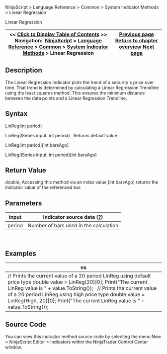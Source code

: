 ﻿
NinjaScript > Language Reference > Common > System Indicator Methods > Linear Regression

Linear Regression

| << [Click to Display Table of Contents](linear_regression.md) >> **Navigation:**     [NinjaScript](ninjascript.md) > [Language Reference](language_reference_wip.md) > [Common](common.md) > [System Indicator Methods](indicators.md) > Linear Regression | [Previous page](keyreversalup.md) [Return to chapter overview](indicators.md) [Next page](linear_regression_intercept.md) |
| --- | --- |
## Description
The Linear Regression Indicator plots the trend of a security's price over time. That trend is determined by calculating a Linear Regression Trendline using the least squares method. This ensures the minimum distance between the data points and a Linear Regression Trendline.

## Syntax
LinReg(int period)  

LinReg(ISeries<double> input, int period)
 
Returns default value  

LinReg(int period)[int barsAgo]  

LinReg(ISeries<double> input, int period)[int barsAgo]

## Return Value
double; Accessing this method via an index value [int barsAgo] returns the indicator value of the referenced bar.

## Parameters

| input | Indicator source data ([?](valid_input_data_for_indicator.md)) |
| --- | --- |
| period | Number of bars used in the calculation |
 
## 
## Examples

| ns |
| --- |
| // Prints the current value of a 20 period LinReg using default price type double value = LinReg(20)[0]; Print("The current LinReg value is " + value.ToString());   // Prints the current value of a 20 period LinReg using high price type double value = LinReg(High, 20)[0]; Print("The current LinReg value is " + value.ToString()); |

## Source Code
You can view this indicator method source code by selecting the menu New > NinjaScript Editor > Indicators within the NinjaTrader Control Center window.
